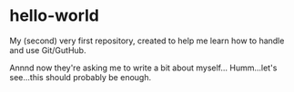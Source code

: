 # hello-world
My (second) very first repository, created to help me learn how to handle and use Git/GutHub.

Annnd now they're asking me to write a bit about myself...
Humm...let's see...this should probably be enough.
